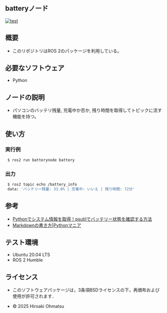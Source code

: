 ## batteryノード
[![test](https://github.com/HIRO20040/batterynode/actions/workflows/test.yml/badge.svg)](https://github.com/HIRO20040/batterynode/actions/workflows/test.yml)

## 概要
- このリポジトリはROS 2のパッケージを利用している。

## 必要なソフトウェア
- Python


## ノードの説明
- パソコンのバッテリ残量, 充電中か否か, 残り時間を取得してトピックに流す機能を持つ。


## 使い方

### 実行例

```bash
 $ ros2 run batterynode battery
```

### 出力

```bash
 $ ros2 topic echo /battery_info
 data: 'バッテリー残量: 33.0% | 充電中: いいえ | 残り時間: 72分'

```

## 参考
- [Pythonでシステム情報を取得！psutilでバッテリー状態を確認する方法](https://ameblo.jp/fiender/entry-12880810651.html)
- [Markdownの書き方|Pythonマニア](https://pythonmaniac.com/markdown/)



## テスト環境
- Ubuntu 20.04 LTS
- ROS 2 Humble



## ライセンス
- このソフトウェアパッケージは，3条項BSDライセンスの下，再頒布および使用が許可されます．

- © 2025 Hiroaki Ohmatsu


